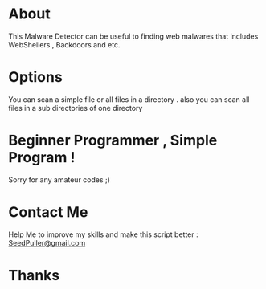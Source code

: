 # About
This Malware Detector can be useful to finding web malwares that includes WebShellers , Backdoors and etc. 
# Options 
You can scan a simple file or all files in a directory . also you can scan all files in a sub directories of one directory
# Beginner Programmer , Simple Program !
Sorry for any amateur codes ;) 
# Contact Me 
Help Me to improve my skills and make this script better : SeedPuller@gmail.com
# Thanks
